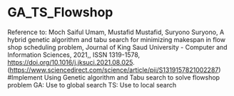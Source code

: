 # GA_TS_Flowshop
Reference to: Moch Saiful Umam, Mustafid Mustafid, Suryono Suryono,
A hybrid genetic algorithm and tabu search for minimizing makespan in flow shop scheduling problem,
Journal of King Saud University - Computer and Information Sciences,
2021,,
ISSN 1319-1578,
https://doi.org/10.1016/j.jksuci.2021.08.025.
(https://www.sciencedirect.com/science/article/pii/S1319157821002287)
#Implement
Using Genetic algorithm and Tabu search to solve flowshop problem
GA: Use to global search
TS: Use to local search

